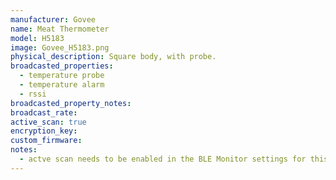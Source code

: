 ```yaml
---
manufacturer: Govee
name: Meat Thermometer
model: H5183
image: Govee_H5183.png
physical_description: Square body, with probe.
broadcasted_properties:
  - temperature probe
  - temperature alarm
  - rssi
broadcasted_property_notes:
broadcast_rate:
active_scan: true
encryption_key:
custom_firmware:
notes:
  - actve scan needs to be enabled in the BLE Monitor settings for this sensor to work.
---
```

